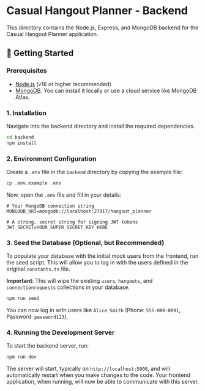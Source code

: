 
# Casual Hangout Planner - Backend

This directory contains the Node.js, Express, and MongoDB backend for the Casual Hangout Planner application.

## 🚀 Getting Started

### Prerequisites

- [Node.js](https://nodejs.org/) (v16 or higher recommended)
- [MongoDB](https://www.mongodb.com/try/download/community). You can install it locally or use a cloud service like MongoDB Atlas.

### 1. Installation

Navigate into the backend directory and install the required dependencies.

```bash
cd backend
npm install
```

### 2. Environment Configuration

Create a `.env` file in the `backend` directory by copying the example file:

```bash
cp .env.example .env
```

Now, open the `.env` file and fill in your details:

```
# Your MongoDB connection string
MONGODB_URI=mongodb://localhost:27017/hangout_planner

# A strong, secret string for signing JWT tokens
JWT_SECRET=YOUR_SUPER_SECRET_KEY_HERE
```

### 3. Seed the Database (Optional, but Recommended)

To populate your database with the initial mock users from the frontend, run the seed script. This will allow you to log in with the users defined in the original `constants.ts` file.

**Important**: This will wipe the existing `users`, `hangouts`, and `connectionrequests` collections in your database.

```bash
npm run seed
```

You can now log in with users like `Alice Smith` (Phone: `555-000-0001`, Password: `password123`).

### 4. Running the Development Server

To start the backend server, run:

```bash
npm run dev
```

The server will start, typically on `http://localhost:5000`, and will automatically restart when you make changes to the code. Your frontend application, when running, will now be able to communicate with this server.

